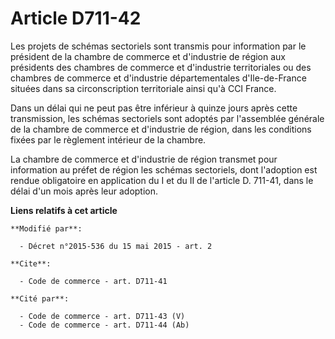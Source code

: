 # Article D711-42

Les projets de schémas sectoriels sont transmis pour information par le président de la chambre de commerce et d'industrie de
région aux présidents des chambres de commerce et d'industrie territoriales ou des chambres de commerce et d'industrie
départementales d'Ile-de-France situées dans sa circonscription territoriale ainsi qu'à CCI France. 

Dans un délai qui ne peut pas être inférieur à quinze jours après cette transmission, les schémas sectoriels sont adoptés par
l'assemblée générale de la chambre de commerce et d'industrie de région, dans les conditions fixées par le règlement
intérieur de la chambre. 

La chambre de commerce et d'industrie de région transmet pour information au préfet de région les schémas sectoriels, dont
l'adoption est rendue obligatoire en application du I et du II de l'article D. 711-41, dans le délai d'un mois après leur
adoption.

**Liens relatifs à cet article**

	**Modifié par**:

	  - Décret n°2015-536 du 15 mai 2015 - art. 2

	**Cite**:

	  - Code de commerce - art. D711-41

	**Cité par**:

	  - Code de commerce - art. D711-43 (V)
	  - Code de commerce - art. D711-44 (Ab)

